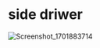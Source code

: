 # side driwer

![Screenshot_1701883714](https://github.com/smakckbl/side-driwer/assets/148996142/defcba5a-6abc-4b98-ae1b-7d49bab6d408)

